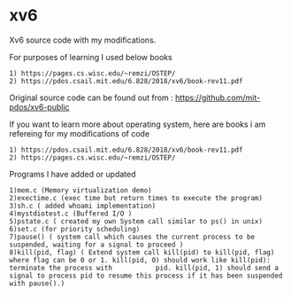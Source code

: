 # xv6
Xv6 source code with my modifications.

For purposes of learning I used below books 

    1) https://pages.cs.wisc.edu/~remzi/OSTEP/ 
    2) https://pdos.csail.mit.edu/6.828/2018/xv6/book-rev11.pdf

Original source code can be found out from : https://github.com/mit-pdos/xv6-public 

If you want to learn more about operating system, here are books i am refereing for my modifications of code

    1) https://pdos.csail.mit.edu/6.828/2018/xv6/book-rev11.pdf
    2) https://pages.cs.wisc.edu/~remzi/OSTEP/ 

Programs I have added or updated

    1)mem.c (Memory virtualization demo)
    2)exectime.c (exec time but return times to execute the program)
    3)sh.c ( added whoami implementation)
    4)mystdiotest.c (Buffered I/O )
    5)pstate.c ( created my own System call similar to ps() in unix)
    6)set.c (for priority scheduling)
    7)pause() ( system call which causes the current process to be suspended, waiting for a signal to proceed )
    8)kill(pid, flag) ( Extend system call kill(pid) to kill(pid, flag) where flag can be 0 or 1. kill(pid, 0) should work like kill(pid): terminate the process with           pid. kill(pid, 1) should send a signal to process pid to resume this process if it has been suspended with pause().)

